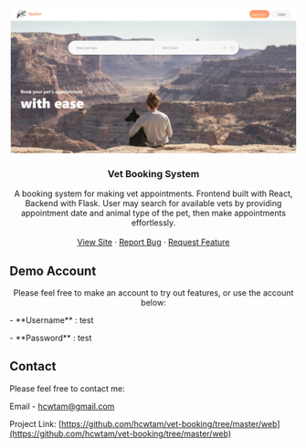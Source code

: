 <!-- PROJECT LOGO -->
<br />
<p align="center">
  <a href="https://github.com/hcwtam/vet-booking/tree/master/web">
    <img src="web//src/assets/showcase.png" alt="Logo" width="500">
  </a>

  <h3 align="center">Vet Booking System</h3>

  <p align="center">
    A booking system for making vet appointments. Frontend built with React, Backend with Flask. User may search for available vets by providing appointment date and animal type of the pet, then make appointments effortlessly.
    <br />
    <br />
    <a href="https://spca-forms.netlify.app/">View Site</a>
    ·
    <a href="https://github.com/hcwtam/vet-booking/tree/master/web/issues">Report Bug</a>
    ·
    <a href="https://github.com/hcwtam/vet-booking/tree/master/web/issues">Request Feature</a>
  </p>
</p>

## Demo Account
<p align="center">Please feel free to make an account to try out features, or use the account below:</p>
<p>- **Username** : test</p>
<p>- **Password** : test</p>


<!-- CONTACT -->

## Contact

Please feel free to contact me:

Email - [hcwtam@gmail.com](hcwtam@gmail.com)

Project Link: [https://github.com/hcwtam/vet-booking/tree/master/web](https://github.com/hcwtam/vet-booking/tree/master/web)
